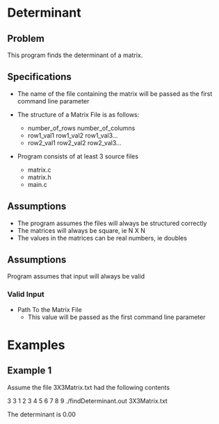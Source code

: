 # Determinant
## Problem
This program finds the determinant of a matrix.

## Specifications
  - The name of the file containing the matrix will be passed as the first command line parameter
  - The structure of a Matrix File is as follows:
      - number_of_rows number_of_columns
      - row1_val1 row1_val2 row1_val3…
      - row2_val1 row2_val2 row2_val3…
   
  - Program consists of at least 3 source files
      - matrix.c
      - matrix.h
      - main.c
  
## Assumptions
  - The program assumes the files will always be structured correctly
  - The matrices will always be square, ie N X N
  - The values in the matrices can be real numbers, ie doubles




## Assumptions
Program assumes that input will always be valid

### Valid Input
  - Path To the Matrix File
    - This value will be passed as the first command line parameter
    
# Examples
## Example 1
Assume the file 3X3Matrix.txt had the following contents

3 3
1 2 3
4 5 6
7 8 9
./findDeterminant.out 3X3Matrix.txt

The determinant is 0.00
